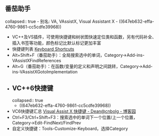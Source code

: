 ## 番茄助手
collapsed:: true
	- 别名: VA, VAssistX, Visual Assistant X
	- ((647eb632-effa-4760-9861-cc5cdfe39968))
- VC++及VS插件，可使用快捷键和树状图快速定位类和函数，另有代码补全、插入书签等功能，颜色标记比默认标记更加丰富
- 快捷键列表 [Keyboard Shortcuts](https://www.wholetomato.com/documentation/configuration/keyboard-shortcuts)
- Alt+Shift+F（番茄助手）：全局搜索选中的单词，Category->Add-ins-VAssistXFindReferences
- Alt+G（番茄助手）：在函数/变量的定义和声明之间跳转，Category->Add-ins-VAssistXGotoImplementation
- ## VC++6快捷键
  collapsed:: true
	- ((647eb632-effa-4760-9861-cc5cdfe39968))
- VC6快捷键汇总 [Visual Assist X 快捷键 - Dean@cnbolg - 博客园](https://www.cnblogs.com/deanding/p/6755843.html)
- Ctrl+F3/Ctrl+Shift+F3：搜索选中的单词下一个位置/上一个位置，Category->Edit-FindNext/FindPrev
- 自定义快捷键：Tools-Customize-Keyboard，选择Category